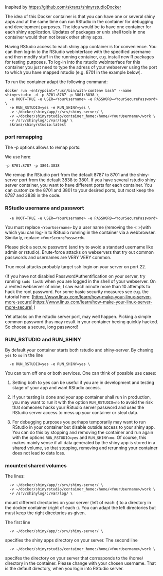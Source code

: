 Inspired by https://github.com/skranz/shinyrstudioDocker

The idea of this Docker container is that you can have one or several shiny apps and at the same time can run RStudio in the container for debugging and development purposes. The idea would be to have one container for each shiny application. Updates of packages or unix shell tools in one container would then not break other shiny apps. 
 
Having RStudio access to each shiny app container is for convenience. You can then log-in to the RStudio webinterface with the specified username and then modify stuff in the running container, e.g. install new R packages for testing purposes. To log-in into the rstudio webinterface for this container you just need to type the adress of your webserver using the port to which you have mapped rstudio (e.g. 8701 in the example below).

To run the container adapt the following command:

```
docker run -entrypoint="/usr/bin/with-contenv bash" --name shinyrstudio -d -p 8701:8787 -p 3801:3838 \
  -e ROOT=TRUE -e USER=<YourUsername> -e PASSWORD=<YourSecurePassword> \
  -e RUN_RSTUDIO=yes -e RUN_SHINY=yes \
  -v ~/docker/shiny/app/:/srv/shiny-server/ \
  -v ~/docker/shinyrstudio/container_home:/home/<YourUsername>/work \
  -v /srv/shinylog/:/var/log/ \
  skranz/shinyrstudio:latest  
```

### port remapping
The -p options allows to remap ports:

We use here:
```
-p 8701:8787 -p 3801:3838
```
We remap the RStudio port from the default 8787 to 8701 and the shiny-server port from the default 3838 to 3801. If you have several rstudio shiny server container, you want to have different ports for each container. You can customize the 8701 and 3801 to your desired ports, but most keep the 8787 and 3838 in the code.

### RStudio username and passwort
```
  -e ROOT=TRUE -e USER=<YourUsername> -e PASSWORD=<YourSecurePassword>
```

You must replace `<YourUsername>` by a user name (removing the < >)with which you can log-in to RStudio running in the container via a webbrowser. Similarly, replace `<YourSecurePassword>`. 

Please pick a secure password (and try to avoid  a standard username like admin or rstudio). Brute-force attacks on webservers that try out common passwords and usernames are VERY VERY common. 

True most attacks probably target ssh login on your server on port 22.

(If you have not disabled PasswordAuthentification on your server, try running `sudo lastb` when you are logged in the shell of your webserver. On a rented webserver of mine, I saw each minute more than 10 attempts to hack the root password. For some basic security measures see e.g. the tutorial here: [https://www.linux.com/learn/how-make-your-linux-server-more-secure](https://www.linux.com/learn/how-make-your-linux-server-more-secure)
)

Yet attacks on the rstudio server port, may well happen. Picking a simple common password thus may result in your container beeing quickly hacked. So choose a secure, long password!

### RUN_RSTUDIO and RUN_SHINY

By default your container starts both rstudio and shiny-server. By chaning `yes` to `no` in the line
```
  -e RUN_RSTUDIO=yes -e RUN_SHINY=yes \
```
You can turn off one or both services. One can think of possible use cases:

1. Setting both to yes can be useful if you are in development and testing stage of your app and want RStudio access.

2. If your testing is done and your app container shall run in production, you may want to run it with the option `RUN_RSTUDIO=no` to avoid the risk that someones hacks your RStudio server password and uses the RStudio server access to mess up your container or steal data.

3. For debugging purposes you perhaps temporarily may want to run RStudio in your container but disable outside access to your shiny app. You can do this by stopping and removing the container and run again with the options  `RUN_RSTUDIO=yes` and `RUN_SHINY=no`. Of course, this makes mainly sense if all data generated by the shiny app is stored in a shared volume, so that stopping, removing and rerunning your container does not lead to data loss.


### mounted shared volumes

The lines:
```
  -v ~/docker/shiny/app/:/srv/shiny-server/ \
  -v ~/docker/shinyrstudio/container_home:/home/<YourUsername>/work \
  -v /srv/shinylog/:/var/log/ \
```
mount different directories on your server (left of each :) to a directory in the docker container (right of each :). You can adapt the left directories but must keep the right directories as given.

The first line
```
  -v ~/docker/shiny/app/:/srv/shiny-server/ \
```
specifies the shiny apps directory on your server. The second line
```
  -v ~/docker/shinyrstudio/container_home:/home/<YourUsername>/work \
```
specifes the directory on your server that corresponds to the /home/<YourUsername> directory in the container. Please change <YourUsername> with your chosen username. That is the default directory, when you login into RStudio server.


